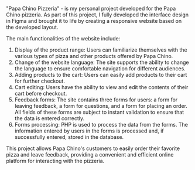 "Papa Chino Pizzeria" - is my personal project developed for the Papa Chino pizzeria. As part of this project, I fully developed the interface design in Figma and brought it to life by creating a responsive website based on the developed layout.

The main functionalities of the website include:

1. Display of the product range: Users can familiarize themselves with the various types of pizza and other products offered by Papa Chino.
2. Change of the website language: The site supports the ability to change the language to ensure comfortable navigation for different audiences.
3. Adding products to the cart: Users can easily add products to their cart for further checkout.
4. Cart editing: Users have the ability to view and edit the contents of their cart before checkout.
5. Feedback forms: The site contains three forms for users: a form for leaving feedback, a form for questions, and a form for placing an order. All fields of these forms are subject to instant validation to ensure that the data is entered correctly.
6. Forms processing: PHP is used to process the data from the forms. The information entered by users in the forms is processed and, if successfully entered, stored in the database.

This project allows Papa Chino's customers to easily order their favorite pizza and leave feedback, providing a convenient and efficient online platform for interacting with the pizzeria.
